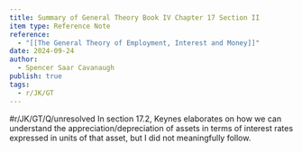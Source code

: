 ```yaml
---
title: Summary of General Theory Book IV Chapter 17 Section II
item type: Reference Note
reference:
  - "[[The General Theory of Employment, Interest and Money]]"
date: 2024-09-24
author:
  - Spencer Saar Cavanaugh
publish: true
tags:
  - r/JK/GT
---
```

#r/JK/GT/Q/unresolved In section 17.2, Keynes elaborates on how we can understand the appreciation/depreciation of assets in terms of interest rates expressed in units of that asset, but I did not meaningfully follow.
